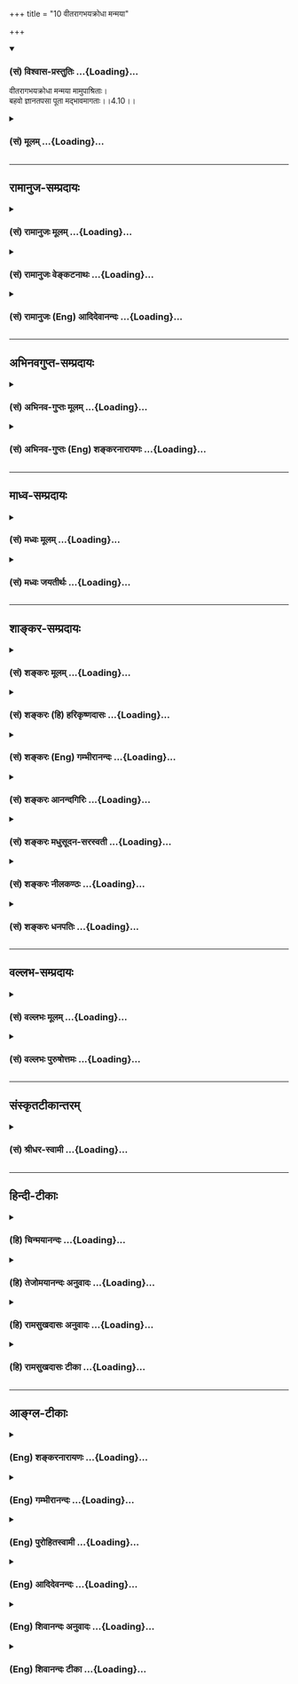 +++
title = "10 वीतरागभयक्रोधा मन्मया"

+++
<div class="js_include" newlevelforh1="3" title="(सं) विश्वास-प्रस्तुतिः" unfilled url="/purANam_vaiShNavam/mahAbhAratam/06-bhIShma-parva/03-bhagavad-gItA-parva/saMskRtam/vishvAsa-prastutiH/04_jnAna-yogaH_brahmArp/10_vItarAgabhayakrod.md">
<details open><summary><h3>(सं) विश्वास-प्रस्तुतिः ...{Loading}...</h3></summary>

वीतरागभयक्रोधा मन्मया मामुपाश्रिताः।  
बहवो ज्ञानतपसा पूता मद्भावमागताः।।4.10।।
</details>
</div>
<div class="js_include collapsed" newlevelforh1="3" title="(सं) मूलम्" unfilled url="/purANam_vaiShNavam/mahAbhAratam/06-bhIShma-parva/03-bhagavad-gItA-parva/saMskRtam/mUlam/04_jnAna-yogaH_brahmArp/10_vItarAgabhayakrod.md">
<details><summary><h3>(सं) मूलम् ...{Loading}...</h3></summary>

वीतरागभयक्रोधा मन्मया मामुपाश्रिताः।  
बहवो ज्ञानतपसा पूता मद्भावमागताः।।4.10।।
</details>
</div>


_________________
## रामानुज-सम्प्रदायः
<div class="js_include collapsed" newlevelforh1="3" title="(सं) रामानुजः मूलम्" unfilled url="/purANam_vaiShNavam/mahAbhAratam/06-bhIShma-parva/03-bhagavad-gItA-parva/saMskRtam/rAmAnujaH/mUlam/04_jnAna-yogaH_brahmArp/10_vItarAgabhayakrod.md">
<details><summary><h3>(सं) रामानुजः मूलम् ...{Loading}...</h3></summary>

।।4.10।। मदीयजन्मकर्मतत्त्वज्ञानाख्येन **तपसा पूता बहव** एवं संवृत्ताः।
तथा च श्रुतिः तस्य धीराः परिजानन्ति योनिम् इति। धीरा धीमतामग्रेसरा एव
तस्य जन्मप्रकारं जानन्ति इत्यर्थः। न केवलं देवमनुष्यादिरूपेण अवतीर्य
मत्समाश्रयणापेक्षाणां परित्राणं करोमि। अपि तु

</details>
</div>
<div class="js_include collapsed" newlevelforh1="3" title="(सं) रामानुजः वेङ्कटनाथः" unfilled url="/purANam_vaiShNavam/mahAbhAratam/06-bhIShma-parva/03-bhagavad-gItA-parva/saMskRtam/rAmAnujaH/venkaTanAthaH/04_jnAna-yogaH_brahmArp/10_vItarAgabhayakrod.md">
<details><summary><h3>(सं) रामानुजः वेङ्कटनाथः ...{Loading}...</h3></summary>

  
  
।।4.10।। उपासनवैयर्थ्यमित्यादिशङ्कोत्तरत्वेन योऽयमर्थ उक्तः अयमेववीतराग
इति श्लोकेनोच्यत इत्याह तदाहेति तदेव पूर्वप्रस्तुतं ज्ञानमिहज्ञानतपसा
इत्युच्यते। मन्मया मामुपाश्रिताः इति तु परम्परया
तत्साध्यज्ञानमित्यभिप्रायेणाह मदीयेति। अस्य श्लोकस्य पूर्वश्लोके
व्याख्यातप्रायत्वात्एवं संवृत्ता इति संग्रहेणोक्तम्। तथाहिज्ञानतपसा
पूताः इत्यस्यार्थोमदीयेत्यारभ्य पाप्मा इत्यन्तेन प्रपञ्चितः। मामाश्रित्य
इत्यनेनमामुपाश्रिताः इत्यस्यार्थ उक्तः। मदेकप्रियः इत्यनेनवीतरागभयक्रोधाः
इत्यस्यार्थोऽभिप्रेतः विषयान्तरेषु प्रीतिर्हि रागः तद्विरोधिषु
निरसनेच्छा क्रोधः आगामीष्टविरोध्यनिष्टागमोत्प्रेक्षा भयम्। तदेतदखिलमपि न
वासुदेवभक्तानामस्ति तदेकप्रियत्वेन विषयान्तरे रागाभावात् तत एव
तन्मूलक्रोधाभावात् तल्लाभालाभव्यतिरिक्तेष्टानिष्टाभावेन भयाभावाच्च। इदं
चन क्रोधो न च मात्सर्यम् म.भा.13।149।134 इत्यादिषु प्रसिद्धम्। मदेकचित्तः
इतिमन्मयाः इत्यस्यार्थः। ज्ञानविषयभूतेन मया प्रचुरा मन्मयाः
तादात्म्यविकारार्थयोरत्रानुपपन्नत्वात् अन्तर्यामित्वविवक्षायां तस्य
सर्वसाधारणत्वाच्च। मन्मयाः इत्यत्रईश्वराभेददर्शिनः इतिशङ्करोक्तं
शास्त्रोपक्रमादिविरोधाच्छब्दस्य चावाचकत्वाच्च निरस्तम्। मामेव प्राप्नोति
इत्यनेनमद्भावमागताः इत्यस्यार्थो दर्शितः। मुक्त्यवस्थायामपि तादात्म्यस्य
श्रुतिस्मृतितदर्थापत्तिसूत्रादिविरुद्धत्वात् अत्रापिमामेति सोऽर्जुन 4।9
इति कर्मकर्तृव्यपदेशात्मम साधर्म्यमागताः 14।2 इति
परस्ताद्वक्ष्यमाणत्वाच्चमद्भावमागताः इत्यस्य मत्स्वभावमपहतपाप्मत्वादिकं
प्राप्ता इत्यर्थः। यद्वा ब्रह्मैव भवति मुं.उ.3।2।9
इत्यादाविवात्यन्तसाम्यात्तद्व्यपदेशः। अवताररहस्यस्य च ज्ञातव्यत्वे
श्रुतिरप्यस्तीत्याहतथा चेति। उक्तार्थसंवादित्वं विवृणोतिधीमतामग्रेसरा
इत्यादिना। एवंधीरशब्दनिर्वचनेन
प्रागुक्तभगवत्प्राप्तिपर्यन्ताभङ्गुरज्ञानवत्त्वमुक्तं भवति। परिजानन्ति
इत्यत्रोपसर्गेण पूर्वोक्तयथावस्थितप्रकारोऽभिप्रेत इति ज्ञापनायएवं तस्य
जन्मप्रकारं जानन्तीत्युक्तम्। धीमतामग्रेसरा एव इति पाठे तु विशेषविधेः
शेषनिषेधः फलित इति भावः।  
  

</details>
</div>
<div class="js_include collapsed" newlevelforh1="3" title="(सं) रामानुजः (Eng) आदिदेवानन्दः" unfilled url="/purANam_vaiShNavam/mahAbhAratam/06-bhIShma-parva/03-bhagavad-gItA-parva/saMskRtam/rAmAnujaH/english/AdidevAnandaH/04_jnAna-yogaH_brahmArp/10_vItarAgabhayakrod.md">
<details><summary><h3>(सं) रामानुजः (Eng) आदिदेवानन्दः ...{Loading}...</h3></summary>

4.10 Purified by the austerity called knowledge of the truth of My life
and deeds, many have become transformed in this manner. The Sruti says
to the same effect: 'The wise know well the manner in which He is born'
(Tai. A., 3.13.1). 'Dhiras' means the foremost among the wise. The
meaning is the wise know the manner of His birth thus. It is not that I
protect only those who resort to Me in incarnations in the shapes of
gods, men etc.

</details>
</div>


_________________
## अभिनवगुप्त-सम्प्रदायः
<div class="js_include collapsed" newlevelforh1="3" title="(सं) अभिनव-गुप्तः मूलम्" unfilled url="/purANam_vaiShNavam/mahAbhAratam/06-bhIShma-parva/03-bhagavad-gItA-parva/saMskRtam/abhinava-guptaH/mUlam/04_jnAna-yogaH_brahmArp/10_vItarAgabhayakrod.md">
<details><summary><h3>(सं) अभिनव-गुप्तः मूलम् ...{Loading}...</h3></summary>

।।4.10।। वीतेति। तथा चैवं विदन्तो मन्मयत्वात् परिपूर्णच्छत्वात्
क्रोधादिरहिताः निष्फलं कर्म करणीयं कुर्वाणाः बहवो मत्स्वरूपमवाप्ताः।

</details>
</div>
<div class="js_include collapsed" newlevelforh1="3" title="(सं) अभिनव-गुप्तः (Eng) शङ्करनारायणः" unfilled url="/purANam_vaiShNavam/mahAbhAratam/06-bhIShma-parva/03-bhagavad-gItA-parva/saMskRtam/abhinava-guptaH/english/shankaranArAyaNaH/04_jnAna-yogaH_brahmArp/10_vItarAgabhayakrod.md">
<details><summary><h3>(सं) अभिनव-गुप्तः (Eng) शङ्करनारायणः ...{Loading}...</h3></summary>

4.10 Vita-etc. Therefore many persons, who realise in this manner are
free anger etc., because they have \[all\] their desires completely
fulfilled, due to their being full of Me; and who perform actions which
are to be performed and which do not yield any fruit \[for them\] - they
have attained My own nature. For-

</details>
</div>


_________________
## माध्व-सम्प्रदायः
<div class="js_include collapsed" newlevelforh1="3" title="(सं) मध्वः मूलम्" unfilled url="/purANam_vaiShNavam/mahAbhAratam/06-bhIShma-parva/03-bhagavad-gItA-parva/saMskRtam/madhvaH/mUlam/04_jnAna-yogaH_brahmArp/10_vItarAgabhayakrod.md">
<details><summary><h3>(सं) मध्वः मूलम् ...{Loading}...</h3></summary>

।।4.10।। सन्ति च तथा मुक्ता इत्याह वीतरागेति। मन्मयाः मत्प्रचुराः सर्वत्र
मां विना न किञ्चित्पश्यन्तीत्यर्थः।

</details>
</div>
<div class="js_include collapsed" newlevelforh1="3" title="(सं) मध्वः जयतीर्थः" unfilled url="/purANam_vaiShNavam/mahAbhAratam/06-bhIShma-parva/03-bhagavad-gItA-parva/saMskRtam/madhvaH/jayatIrthaH/04_jnAna-yogaH_brahmArp/10_vItarAgabhayakrod.md">
<details><summary><h3>(सं) मध्वः जयतीर्थः ...{Loading}...</h3></summary>

।।4.10।। किं चोत्तरश्लोकेऽधिकानुवादान्नात्रैतावन्मात्रं विवक्षितमिति
भावेन तात्पर्यमाह **सन्ति चे**ति। तथोक्तज्ञानेन आह श्रद्धोत्पादनार्थमिति
शेषः। मन्मया मदात्मका इति प्रतीनिरासार्थमाह **मन्मया** इति। सर्वेषां
भगवान् प्रचुरः को विशेषो ज्ञानिना इत्यत आह **सर्वत्रे**ति। सर्वेषु
पदार्थेषु किञ्चित्सत्तादिकम्। मदायत्तमेव सर्वे पश्यन्तीत्यर्थः।

</details>
</div>


_________________
## शाङ्कर-सम्प्रदायः
<div class="js_include collapsed" newlevelforh1="3" title="(सं) शङ्करः मूलम्" unfilled url="/purANam_vaiShNavam/mahAbhAratam/06-bhIShma-parva/03-bhagavad-gItA-parva/saMskRtam/shankaraH/mUlam/04_jnAna-yogaH_brahmArp/10_vItarAgabhayakrod.md">
<details><summary><h3>(सं) शङ्करः मूलम् ...{Loading}...</h3></summary>

।।4.10।। **वीतरागभयक्रोधाः** रागश्च भयं च क्रोधश्च वीताः विगताः येभ्यः
ते वीतरागभयक्रोधाः **मन्मयाः** ब्रह्मविदः ईश्वराभेददर्शिनः **मामेव** च
परमेश्वरम् **उपाश्रिताः** केवलज्ञाननिष्ठा इत्यर्थः। **बहवः** अनेके
**ज्ञानतपसा** ज्ञानमेव च परमात्मविषयं तपः तेन ज्ञानतपसा **पूताः** परां
शुद्धिं गताः सन्तः **मद्भावम्** ईश्वरभावं मोक्षम् **आगताः**
समनुप्राप्ताः। इतरतपोनिरपेक्षज्ञाननिष्ठा इत्यस्य **लिङ्गम्** ज्ञानतपसा
इति विशेषणम्।। तव तर्हि रागद्वेषौ स्तः येन केभ्यश्चिदेव आत्मभावं
प्रयच्छसि न सर्वेभ्यः इत्युच्यते

</details>
</div>
<div class="js_include collapsed" newlevelforh1="3" title="(सं) शङ्करः (हि) हरिकृष्णदासः" unfilled url="/purANam_vaiShNavam/mahAbhAratam/06-bhIShma-parva/03-bhagavad-gItA-parva/saMskRtam/shankaraH/hindI/harikRShNadAsaH/04_jnAna-yogaH_brahmArp/10_vItarAgabhayakrod.md">
<details><summary><h3>(सं) शङ्करः (हि) हरिकृष्णदासः ...{Loading}...</h3></summary>

।।4.10।। यह मोक्षमार्ग अभी आरम्भ हुआ है ऐसी बात नहीं किंतु पहले भी जिनके
राग भय और क्रोध चले गये हैं ऐसे रागादि दोषोंसे रहित ईश्वरमें तन्मय हुए
ईश्वरसे अपना अभेद समझनेवाले ब्रह्मवेत्ता और मुझ परमेश्वरके ही आश्रित
केवल ज्ञाननिष्ठामें स्थित ऐसे बहुतसे महापुरुष परमात्मविषयक ज्ञानरूप तपसे
परमशुद्धिको प्राप्त होकर मुझ ईश्वरके भावको मोक्षको प्राप्त हो गये हैं।
ज्ञानतपसा यह विशेषण इस बातका द्योतक है कि ज्ञाननिष्ठा अन्य तपोंकी
अपेक्षा नहीं रखती।

</details>
</div>
<div class="js_include collapsed" newlevelforh1="3" title="(सं) शङ्करः (Eng) गम्भीरानन्दः" unfilled url="/purANam_vaiShNavam/mahAbhAratam/06-bhIShma-parva/03-bhagavad-gItA-parva/saMskRtam/shankaraH/english/gambhIrAnandaH/04_jnAna-yogaH_brahmArp/10_vItarAgabhayakrod.md">
<details><summary><h3>(सं) शङ्करः (Eng) गम्भीरानन्दः ...{Loading}...</h3></summary>

4.10 Bahavah, many; vita-raga-bhaya-krodhah, who were devoid of
attachment, fear and anger; manmayah, who were absorbed in Me, who were
knowers of Brahman, who were seers of (their) identity with God; mam
upasrithah, who had taken refuge only in Me, the supreme God, i.e. who
were steadfast in Knowledge alone; and were putah, purified, who had
become supremely sanctified; jnana-tapasa, by the austerity of
Knowledge-Knowledge itself, about the supreme Reality, being the
austerity; becoming sanctified by that austerity of Knowledge-; agatah,
have attained; madbhavam, My state, Goodhood, Liberation. The particular
mention of 'the austerity of Knowledge' is to indicate that
steadfastness in Knowledge does not depend on any other austerity. 'In
that case, You have love and aversion, because of which You grant the
state of identity with Yourself only to a few but not to others;' The
answer is:

</details>
</div>
<div class="js_include collapsed" newlevelforh1="3" title="(सं) शङ्करः आनन्दगिरिः" unfilled url="/purANam_vaiShNavam/mahAbhAratam/06-bhIShma-parva/03-bhagavad-gItA-parva/saMskRtam/shankaraH/AnandagiriH/04_jnAna-yogaH_brahmArp/10_vItarAgabhayakrod.md">
<details><summary><h3>(सं) शङ्करः आनन्दगिरिः ...{Loading}...</h3></summary>

।।4.10।। संप्रति प्रस्तुतमोक्षमार्गस्य नूतनत्वेनाव्यवस्थितत्वमाशङ्क्य
परिहरति **नैष इति।** मन्मयत्वस्य मद्भावगमनेनापौनरुक्त्यं दर्शयति
**ब्रह्मविद इति।** आत्मनो भिन्नत्वेन भिन्नाभिन्नत्वेन वा ब्रह्मणो वेदनं
व्यावर्तयति **ईश्वरेति।** अभेददर्शनेन समुच्चित्य कर्मानुष्ठानं
प्रत्याचष्टे **मामेवेति।** तदुपाश्रयत्वमेवविशदयति **केवलेति।**
मामुपाश्रिता इति केवलज्ञाननिष्ठत्वमुक्त्वा ज्ञानतपसा पूता इति किमर्थं
पुनरुच्यते तत्राह **इतरेति।**

</details>
</div>
<div class="js_include collapsed" newlevelforh1="3" title="(सं) शङ्करः मधुसूदन-सरस्वती" unfilled url="/purANam_vaiShNavam/mahAbhAratam/06-bhIShma-parva/03-bhagavad-gItA-parva/saMskRtam/shankaraH/madhusUdana-sarasvatI/04_jnAna-yogaH_brahmArp/10_vItarAgabhayakrod.md">
<details><summary><h3>(सं) शङ्करः मधुसूदन-सरस्वती ...{Loading}...</h3></summary>

।।4.10।। मामेति सोऽर्जुनेत्युक्तं तत्र स्वस्य सर्वमुक्तप्राप्यतया
पुरुषार्थत्वं अस्य मोक्षमार्गस्यानादिपरंपरागतत्वं च दर्शयति रागस्तत्फलं
तृष्णां सर्वान्विषयान्परित्यज्य ज्ञानमार्गे कथं जीवितव्यमिति त्रासो भयम्
सर्वविषयोच्छेदकोऽयं ज्ञानमार्गः कथं हितः स्यादिति द्वेषः क्रोधः त एते
रागभयक्रोधाः वीता विवेकेन विगता येभ्यस्ते वीतरागभयक्रोधाः शुद्धसत्त्वाः
मन्मयाः मां परमात्मानं तत्पदार्थं त्वंपदार्थाभेदेन साक्षात्कृतवन्तः
मदेकचित्ता वा मामुपाश्रिताः एकान्तप्रेमभक्त्या मामीश्वरं शरणं गताः
बहवोऽनेके ज्ञानतपसा ज्ञानमेव तपः सर्वकर्मक्षयहेतुत्वात्। नहि ज्ञानेन
सदृशं पवित्रमिह विद्यते इति हि वक्ष्यति तेन पूताः क्षीणसर्वपापाः सन्तो
निरस्ताज्ञानतत्कार्यमलाः। मद्भावं मद्रूपत्वं विशुद्धसच्चिदानन्दघनं
मोक्षमागताः अज्ञानमात्रापनयेन मोक्षं प्राप्ताः। ज्ञानतपसा पूता
जीवन्मुक्ताः सन्तो मद्भावं मद्विषयं भावं रत्याख्यं प्रेमाणमागता इति
वा। तेषां ज्ञानी नित्ययुक्त एकभक्तिर्विशिष्यते इति हि वक्ष्यति।

</details>
</div>
<div class="js_include collapsed" newlevelforh1="3" title="(सं) शङ्करः नीलकण्ठः" unfilled url="/purANam_vaiShNavam/mahAbhAratam/06-bhIShma-parva/03-bhagavad-gItA-parva/saMskRtam/shankaraH/nIlakaNThaH/04_jnAna-yogaH_brahmArp/10_vItarAgabhayakrod.md">
<details><summary><h3>(सं) शङ्करः नीलकण्ठः ...{Loading}...</h3></summary>

।।4.10।। एतस्यापि भगवत्प्राप्तेर्द्वारमाह **वीतेति।** रागो विषयेषु
प्रीतिः भयं स्वोच्छेदाशङ्का क्रोधः स्वपरपीडाहेतुरभिज्वलनं ते त्रयो वीता
येभ्यस्ते वीतरागभयक्रोधाः। अतएव मन्मयाः मदेकप्रधानाः। किं जारिणी यथा
जारमपि भर्तारं चाश्रिता योगक्षेमार्थं तद्वन्नेत्याह। मामुपाश्रिताः
ज्ञानतपसा ज्ञानमयं तप आलोचनं मम जन्मकर्मणोः स्वरूपस्य च निरन्तरं
चिन्तनंयस्य ज्ञानमयं तपः इति श्रुतिप्रसिद्धं ज्ञानतपस्तेन पूताः सन्तो
मद्भावं मत्तादात्म्यं प्राप्ता इत्यर्थः।

</details>
</div>
<div class="js_include collapsed" newlevelforh1="3" title="(सं) शङ्करः धनपतिः" unfilled url="/purANam_vaiShNavam/mahAbhAratam/06-bhIShma-parva/03-bhagavad-gItA-parva/saMskRtam/shankaraH/dhanapatiH/04_jnAna-yogaH_brahmArp/10_vItarAgabhayakrod.md">
<details><summary><h3>(सं) शङ्करः धनपतिः ...{Loading}...</h3></summary>

।।4.10।। अस्य मोक्षर्मागस्याधुनिकत्वं वारयति **वीतेति।** रागो विषयेषु
रञ्जनात्मकश्चित्तवृत्तिविशेषः विषयत्यागान्नाशाच्च भयम् विषयप्राप्तौ
विघ्नकर्तुषु ताडनाक्रोशनादिकर्तृषु च क्रोधः। वीता विगता रागादयो
येभ्यस्ते अतएव मन्मया ईश्वराभेददर्शिनः। कर्मानुष्ठानसहभावं वारयति। मामेव
परमेश्वरमुपाश्रिताः। केवलज्ञाननिष्ठा इत्यर्थः। तन्निष्ठस्य
मोक्षोपदेशादिति न्यायात् इतरकर्मानपेक्षाः। केवलज्ञाननिष्ठा मुच्यन्त इति
ज्ञापयन् विशिनष्टि। बहवोऽनेके ज्ञानमेव तपः तेन पूताः परां शुद्धिं गताः
पूर्वेषामघानां नाशादुत्तरेषामसंबाधाच्चतदधिगम उत्तरपूर्वाघयोरश्लेषविनाशौ
तद्य्वपदेशात् इति न्यायात्। मद्भावं ब्रह्मभावं मोक्षं प्राप्ताः। यत्तु
मन्मयाः मदेकचित्ताः मामुपाश्रिता एकान्तभक्त्या मामीश्वरं शरणं गताः सन्तो
मत्प्रसादलभ्यं यदात्मज्ञानं तपश्च तत्परिपाकहेतुः स्वधर्मस्तयोः।
द्वन्द्वैकवद्भावः। तेन पूताः शुद्धाः निरस्ताज्ञानतत्कार्यमलाः मद्भावं
सायुज्यं प्राप्ता इति। तत्रेदं बोध्यम् मन्मयशब्दार्थत्यागे
कारणाभावात्तच्छब्दार्थानुरोधेन मामुपाश्रिता इत्यस्यापि
भाष्योक्तव्याख्यानमेव सम्यगिति। यदपि यदात्मज्ञानं चेत्यादि तदपि न।
समुच्चयप्रसङ्गात्। यत्तु मद्भावं मद्विषयं भावं रत्याख्यं प्रेमाणमागता
इति वेति तच्चिन्त्यम्। त्यक्त्वा
देहमित्यादिपूर्वग्रन्थानुगुण्याभावप्रसङ्गात्।

</details>
</div>


_________________
## वल्लभ-सम्प्रदायः
<div class="js_include collapsed" newlevelforh1="3" title="(सं) वल्लभः मूलम्" unfilled url="/purANam_vaiShNavam/mahAbhAratam/06-bhIShma-parva/03-bhagavad-gItA-parva/saMskRtam/vallabhaH/mUlam/04_jnAna-yogaH_brahmArp/10_vItarAgabhayakrod.md">
<details><summary><h3>(सं) वल्लभः मूलम् ...{Loading}...</h3></summary>

।।4.10।। किञ्च यद्यहं प्राकृतजन्मकर्मा तदा मदुपाश्रयान्न कोऽपि मुक्तः
स्यात् दृश्यन्ते तु मुक्त्वा इत्याह वीतेति। मां
पूर्णपुरुषोत्तममुपाश्रिता बहवो गोपीकंसचैद्यादयो अमुनाऽवतारेणैव
वीतशब्दोऽव्याप्तौ साङ्ख्ये सङ्केतितः तथैव सूत्रंवीतनिवीतपरिचाय्ये इति।
एवमाधिव्याप्तरागव्याप्तभयव्याप्तक्रोधव्याप्तास्तत्तदुपाधिकभाववन्तोऽपि
तत्तद्दोषशून्याः पूताः साक्षाद्वस्तुसामर्थ्यान्निर्दोषाः अतो ज्ञानेन
कीटभृङ्गन्यायेनसोऽस्मि इति भावनया अन्ये क्षात्त्राश्रितास्तपसा वा परेथ
पूताः सन्तः तापेन च मन्मया मदाकारमज्जन्मादिना च ज्ञानरूपेण पूता वा
प्रारब्धनिर्वाणसमये देहं प्राकृतं त्यक्त्वा लोकातिरिक्तां दिव्यां
भागवतीं तनुं प्राप्ता इत्याशयेन मद्भावमागता इति तेषां स्वस्थितावागमनं
वक्ति। एवं च बहवो मुक्ता मद्भावमागता दैवा आसुरा विवेकिनश्च निरूपिताः न
त्वधुना एवायं प्रवृत्तो मदाश्रयमार्ग इत्यर्थः। एतेन व्यापिवैकुण्ठे
मुक्तजीवानां प्राकृतदेहेन्द्रियासुहीनानां दिव्यत्वं बहुत्वं च सूचितं
तेनान्ये एकदेशिकपक्षा व्यावर्त्तिताः।

</details>
</div>
<div class="js_include collapsed" newlevelforh1="3" title="(सं) वल्लभः पुरुषोत्तमः" unfilled url="/purANam_vaiShNavam/mahAbhAratam/06-bhIShma-parva/03-bhagavad-gItA-parva/saMskRtam/vallabhaH/puruShottamaH/04_jnAna-yogaH_brahmArp/10_vItarAgabhayakrod.md">
<details><summary><h3>(सं) वल्लभः पुरुषोत्तमः ...{Loading}...</h3></summary>

  
  
।।4.10।। एवं भक्तानां स्वप्राप्तिं स्वप्राकट्यस्वरूपज्ञानेनोक्त्वा
ज्ञानेन द्वितीयायां स्वप्राप्तिस्वरूपमाहुः वीतरागेति। बहवो ज्ञानतपसा
ज्ञानयुक्तेन तपसा पूताः सन्तो मामुपाश्रिताः उप समीपे आगताः।
आश्रयणमात्रमेव कृतवन्तः न तु सेवादिकं तादृशा मन्मया मद्रूपं सर्वत्र
ज्ञानरूपेण पश्यन्तस्तत्रैव लीना भूत्वा आगताः प्राप्तजन्मानो मद्भावं
मोक्षं प्राप्नुवन्ति। कीदृशाः वीतरागभयक्रोधा ज्ञानप्रतिपक्षरहिताः।  
  

</details>
</div>


_________________
## संस्कृतटीकान्तरम्
<div class="js_include collapsed" newlevelforh1="3" title="(सं) श्रीधर-स्वामी" unfilled url="/purANam_vaiShNavam/mahAbhAratam/06-bhIShma-parva/03-bhagavad-gItA-parva/saMskRtam/shrIdhara-svAmI/04_jnAna-yogaH_brahmArp/10_vItarAgabhayakrod.md">
<details><summary><h3>(सं) श्रीधर-स्वामी ...{Loading}...</h3></summary>

।।4.10।। कथं जन्मकर्मज्ञानेन त्वत्प्राप्तिः स्यादित्यत्राह **वीतरागेति।**
अहं शुद्धसत्त्वावतारैर्धर्मपरिपालनं करोमीति मदीयं परमकारुणिकत्वं
ज्ञात्वा वीता विगता रागभयक्रोधा येभ्यस्ते विक्षेपाभावात्। मन्मया
मदेकचित्ता भूत्वा मामेवोपाश्रिताः सन्तो मत्प्रसादलभ्यं यदात्मज्ञानं च
तपश्च तत्परिपाकहेतुः स्वधर्मस्तयोः। द्वन्द्वैकवद्भावः। तेन ज्ञानतपसा
पूताः शुद्धा निरस्ताज्ञानतत्कार्यमलाः सन्तो मद्भावं मत्सायुज्यं प्राप्ता
बहवः नत्वधुनैव प्रवृत्तोऽयं मद्भक्तिमार्ग इत्यर्थः। तदेवंतान्यहं वेद
सर्वाणि इत्यादिना विद्याविद्योपाधिभ्यां तत्त्वंपदार्थावीश्व रजीवौ
प्रदर्श्येश्व रस्य चाविद्याभावेन नित्यशुद्धत्वाज्जीवस्य चेश्व
रप्रसादलब्धज्ञानेनाज्ञाननिवृत्तेः शुद्धस्य सतश्चिदंशेन तदैक्यमुक्तमिति
द्रष्टव्यम्।

</details>
</div>


_________________
## हिन्दी-टीकाः
<div class="js_include collapsed" newlevelforh1="3" title="(हि) चिन्मयानन्दः" unfilled url="/purANam_vaiShNavam/mahAbhAratam/06-bhIShma-parva/03-bhagavad-gItA-parva/hindI/chinmayAnandaH/04_jnAna-yogaH_brahmArp/10_vItarAgabhayakrod.md">
<details><summary><h3>(हि) चिन्मयानन्दः ...{Loading}...</h3></summary>

।।4.10।। इस श्लोक में अध्यात्म साधना एवं साध्य दोनों को ही स्पष्टरूप से
बताया गया है किसी भी साधक के लिये राग और उसके कार्यों का त्याग किये बिना
कोई उन्नति करना संभव नहीं क्योंकि वे सदैव उसके मार्ग में बाधा उत्पन्न
करते रहते हैं। एक बार मन इनसे उत्पन्न विक्षेपों से रहित होकर शान्त और
स्थिरचित्त हो जाता है तब पूर्णत्व की स्थिति उसके जीवन का एक मात्र लक्ष्य
होती है जो उसे आगे बढ़ने के लिये उत्साहित करती है। आत्मविकास की इस
स्थिति पर पहुँचने पर उस साधक को शास्त्राध्ययन की योग्यता प्राप्त होती
है। उपनिषदों में वर्णित आत्मप्राप्ति की साधना इस प्रकार है (क) गुरु के
चरणों के पास बैठकर वेदान्त का श्रवण (ख) श्रवण किये हुए विषय पर युक्ति
पूर्वक मनन और (ग) इस प्रकार जाने हुए आत्मतत्त्व का निदिध्यासन अर्थात्
ध्यान। वेदान्त के सिद्धान्त का अध्ययन और उस ज्ञान के अनुसार जीवन में
आचरण करने को ही इस श्लोक में ज्ञानतप कहा गया। कुछ व्याख्याकारों के
मतानुसार इस श्लोक में कर्म भक्ति एवं ज्ञान इन तीनों योगों के समुच्चय का
उपदेश दिया गया है। कैसे उनके अनुसार कर्मयोग की भावना से अपने कार्य
क्षेत्र में कर्म किये बिना राग भय और क्रोध निवृत्ति नहीं हो सकती। मन्मया
और मामुपाश्रिता अर्थात् मुझमें स्थित और मेरे शरण हुए इन शब्दों में
भक्तियोग का संकेत है क्योंकि ईश्वर की शरण में गया हुआ भक्त भगवान् के साथ
में एकरूप हो जाता है। आत्मानात्मविवेक करके आत्मा के साथ तादात्म्य रखने
के प्रयत्न को ज्ञानयोग कहते हैं जिसे यहाँ ज्ञानतप कहा गया है। इन सबका
निष्कर्ष यह है कि भिन्नभिन्न प्रतीत होने वाले साधना मार्गों का अनुसरण
करने पर साघकगण मुझ परमात्मा को ही प्राप्त होते हैं। वास्तव में देखा जाय
तो ये समस्त साधनामार्ग मन को साधन सम्पन्न बनाने के लिये ही हैं जिसे
शास्त्रीय भाषा में अन्तकरण शुद्धि कहते हैं। हममें से कुछ लोगों का अपनी
देह के साथ अत्यधिक तादात्म्य होता है। कुछ व्यक्ति अधिक भावुक होते हैं तो
अन्य लोग बुद्धिवादी। इन सबके लिये एक ही प्रकार के साधन का उपदेश करने पर
इस बात की सम्भावना रहती है कि उसे सार्वभौमिक स्वीकृति न मिले तथा सबके
लिये उसकी उपयोगिता सिद्ध न हो सके। यह स्पष्ट है कि साधना मार्गों में
विविधता होने पर भी सभी साधकों का आत्मानुभव एक ही है। यह एक विवादरहित
तथ्य है क्योंकि विश्व के आध्यात्मिक साहित्य के अध्ययन करने पर ऐसा प्रतीत
होता है मानो प्रत्येक सन्त ने अपने पूर्वकालीन साहित्य से विचारों को लेकर
उनकी नयी प्रति प्रस्तुत कर दी हो इसका अर्थ यह हुआ कि भगवान् रागद्वेषवान्
हैं क्योंकि वे किसी को मोक्ष प्रदान करते हैं और अन्यों को नहीं। इस पर
कहते हैं

</details>
</div>
<div class="js_include collapsed" newlevelforh1="3" title="(हि) तेजोमयानन्दः अनुवादः" unfilled url="/purANam_vaiShNavam/mahAbhAratam/06-bhIShma-parva/03-bhagavad-gItA-parva/hindI/tejomayAnandaH/anuvAdaH/04_jnAna-yogaH_brahmArp/10_vItarAgabhayakrod.md">
<details><summary><h3>(हि) तेजोमयानन्दः अनुवादः ...{Loading}...</h3></summary>

।।4.10।। राग भय और क्रोध से रहित मनमय मेरे शरण हुए बहुत से पुरुष ज्ञान
रुप तप से पवित्र‌ हुए मेरे स्वरुप को प्राप्त हुए हैं।।

</details>
</div>
<div class="js_include collapsed" newlevelforh1="3" title="(हि) रामसुखदासः अनुवादः" unfilled url="/purANam_vaiShNavam/mahAbhAratam/06-bhIShma-parva/03-bhagavad-gItA-parva/hindI/rAmasukhadAsaH/anuvAdaH/04_jnAna-yogaH_brahmArp/10_vItarAgabhayakrod.md">
<details><summary><h3>(हि) रामसुखदासः अनुवादः ...{Loading}...</h3></summary>

।।4.10।। राग, भय और क्रोधसे सर्वथा रहित, मेरेमें ही तल्लीन, मेरे ही
आश्रित तथा ज्ञानरूप तपसे पवित्र हुए बहुत-से भक्त मेरे भाव- (स्वरूप-) को
प्राप्त हो चुके हैं।

</details>
</div>
<div class="js_include collapsed" newlevelforh1="3" title="(हि) रामसुखदासः टीका" unfilled url="/purANam_vaiShNavam/mahAbhAratam/06-bhIShma-parva/03-bhagavad-gItA-parva/hindI/rAmasukhadAsaH/TIkA/04_jnAna-yogaH_brahmArp/10_vItarAgabhayakrod.md">
<details><summary><h3>(हि) रामसुखदासः टीका ...{Loading}...</h3></summary>

4.10।।***व्याख्या--*'वीतरागभयक्रोधाः'--**परमात्मासे विमुख होनेपर
नाशवान् पदार्थोंमें 'राग' हो जाता है। रागसे फिर प्राप्तमें 'ममता' और
अप्राप्तकी कामना उत्पन्न होती है। रागवाले (प्रिय) पदार्थोंकी प्राप्ति
होनेपर तो 'लोभ' होता है, पर उनकी प्राप्तिमें बाधा पहुँचनेपर (बाधा
पहुँचानेवालेपर) 'क्रोध' होता है। यदि बाधा पहुँचानेवाला व्यक्ति अपनेसे
अधिक बलवान् हो और उसपर अपना वश न चल सकता हो तथासमयपर वह हमारा अनिष्ट कर
देगा--ऐसी सम्भावना हो तो 'भय' होता है। इस प्रकार नाशवान् पदार्थोंके
रागसे ही भय, क्रोध, लोभ, ममता, कामना आदि सभी दोषोंकी उत्पत्ति होती है।
रागके मिटनेपर ये सभी दोष मिट जाते हैं। पदार्थोंको अपना और अपने लिये न
मानकर, दूसरोंका और दूसरोंके लिये मानकर उनकी सेवा करनेसे राग मिटता है।
कारण कि वास्तवमें पदार्थ और क्रियासे हमारा सम्बन्ध है ही नहीं। अपना कोई
प्रयोजन न रहनेपर भी भगवान् केवल हमारे कल्याणके लिये ही अवतार लेते हैं।
कारण कि वे प्राणीमात्रके परम सुहृद् हैं और उनकी सम्पूर्ण क्रियाएँ मात्र
जीवोंके कल्याणके लिये ही होती हैं। इस प्रकार भगवान्की परम सुहृत्तापर
दृढ़ विश्वास होनेसे भगवान्में आकर्षण हो जाता है। भगवान्में आकर्षण होनेसे
संसारका आकर्षण (राग) स्वतः मिट जाता है। जैसे, बचपनमें बालकोंका
कंकड़-पत्थरोंमें आकर्षण होता है और उनसे वे खेलते हैं। खेलमें वे
कंकड़-पत्थरोंके लिये लड़ पड़ते हैं। एक कहता है कि यह मेरा है और दूसरा
कहता है कि यह मेरा है। इस प्रकार गलीमें पड़े कंकड़-पत्थरोंमें ही उन्हें
महत्ता दीखती है। परन्तु जब वे बड़े हो जाते हैं ,तब कंकड़-पत्थरोंमें उनका
आकर्षण मिट जाता है और रुपयोंमें आकर्षण हो जाता है। रुपयोंमें आकर्षण
होनेपर उन्हें कंकड़पत्थरोंमें अथवा खिलौनोंमें कोई महत्ता नहीं दीखती। ऐसे
ही जब मनुष्यकी परमात्मामें लगन लग जाती है तब उसके लिये संसारके रुपये और
सब पदार्थ आकर्षक न रहकर फीके पड़ जाते हैं। उसका संसारमें आकर्षण या राग
मिट जाता है। राग मिटते ही भय और क्रोध दोनों मिट जाते हैं क्योंकि ये
दोनों रागके ही आश्रित रहते हैं।

</details>
</div>


_________________
## आङ्ग्ल-टीकाः
<div class="js_include collapsed" newlevelforh1="3" title="(Eng) शङ्करनारायणः" unfilled url="/purANam_vaiShNavam/mahAbhAratam/06-bhIShma-parva/03-bhagavad-gItA-parva/english/shankaranArAyaNaH/04_jnAna-yogaH_brahmArp/10_vItarAgabhayakrod.md">
<details><summary><h3>(Eng) शङ्करनारायणः ...{Loading}...</h3></summary>

4.10. Many persons, who are free from passion, fear and anger; are full
of Me; take refuge in Me; and have become pure by the austerity of
wisdom-they have come to My being.

</details>
</div>
<div class="js_include collapsed" newlevelforh1="3" title="(Eng) गम्भीरानन्दः" unfilled url="/purANam_vaiShNavam/mahAbhAratam/06-bhIShma-parva/03-bhagavad-gItA-parva/english/gambhIrAnandaH/04_jnAna-yogaH_brahmArp/10_vItarAgabhayakrod.md">
<details><summary><h3>(Eng) गम्भीरानन्दः ...{Loading}...</h3></summary>

4.10 Many who were devoid of attachment, fear and anger, who were
absorbed in Me, who had taken refuge in Me, and were purified by the
austerity of Knowledge, have attained My state.

</details>
</div>
<div class="js_include collapsed" newlevelforh1="3" title="(Eng) पुरोहितस्वामी" unfilled url="/purANam_vaiShNavam/mahAbhAratam/06-bhIShma-parva/03-bhagavad-gItA-parva/english/purohitasvAmI/04_jnAna-yogaH_brahmArp/10_vItarAgabhayakrod.md">
<details><summary><h3>(Eng) पुरोहितस्वामी ...{Loading}...</h3></summary>

4.10 Many have merged their existences in Mine, being freed from desire,
fear and anger, filled always with Me and purified by the illuminating
flame of self-abnegation.

</details>
</div>
<div class="js_include collapsed" newlevelforh1="3" title="(Eng) आदिदेवनन्दः" unfilled url="/purANam_vaiShNavam/mahAbhAratam/06-bhIShma-parva/03-bhagavad-gItA-parva/english/AdidevanandaH/04_jnAna-yogaH_brahmArp/10_vItarAgabhayakrod.md">
<details><summary><h3>(Eng) आदिदेवनन्दः ...{Loading}...</h3></summary>

4.10 Freed from desire, fear and wrath, absorbed in Me, depending upon
Me, purified by the austerity of knowledge, many have attained My state.

</details>
</div>
<div class="js_include collapsed" newlevelforh1="3" title="(Eng) शिवानन्दः अनुवादः" unfilled url="/purANam_vaiShNavam/mahAbhAratam/06-bhIShma-parva/03-bhagavad-gItA-parva/english/shivAnandaH/anuvAdaH/04_jnAna-yogaH_brahmArp/10_vItarAgabhayakrod.md">
<details><summary><h3>(Eng) शिवानन्दः अनुवादः ...{Loading}...</h3></summary>

4.10 Freed from attachment, fear and anger, absorbed in Me, taking
refuge in Me, purified by the fire of knowledge, many have attained to
My Being.

</details>
</div>
<div class="js_include collapsed" newlevelforh1="3" title="(Eng) शिवानन्दः टीका" unfilled url="/purANam_vaiShNavam/mahAbhAratam/06-bhIShma-parva/03-bhagavad-gItA-parva/english/shivAnandaH/TIkA/04_jnAna-yogaH_brahmArp/10_vItarAgabhayakrod.md">
<details><summary><h3>(Eng) शिवानन्दः टीका ...{Loading}...</h3></summary>

4.10 वीतरागभयक्रोधाः freed from attachment; fear and anger; मन्मयाः
absorbed in Me; माम् Me; उपाश्रिताः taking refuge in; बहवः many;
ज्ञानतपसा by the fire of knowledge; पूताः purified; मद्भावम् My Being;
आगताः have attained.Commentary When one gets knowledge of the Self;
attachment to senseobjects ceases. When he realises he is the constant;
indestructible; eternal Self and that change is simply a ality of the
body; then he becomes fearless. When he becomes desireless; when he is
free from selfishness; when he beholds the Self only everywhere; how can
anger arise in himHe who takes refuge in Brahman or the Absolute becomes
firmly devoted to Him. He becomes,absorbed in Him (Brahmalina or
Brahmanishtha). Jnanatapas is the fire of wisdom. Just as fire burns
cotton; so also this Jnanatapas burns all the latent tendencies
(Vasanas); cravings (Trishnas); mental impressions (Samskaras); sins and
all actions; and purifies the aspirants. (Cf.II.56IV.19to37).

</details>
</div>
